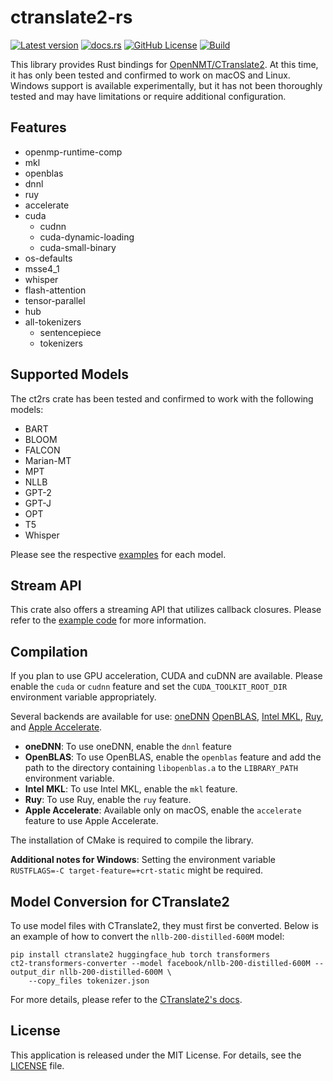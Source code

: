 # ctranslate2-rs

[![Latest version](https://img.shields.io/crates/v/ct2rs.svg)](https://crates.io/crates/ct2rs)
[![docs.rs](https://img.shields.io/docsrs/ct2rs)](https://docs.rs/ct2rs)
[![GitHub License](https://img.shields.io/github/license/jkawamoto/ctranslate2-rs)](https://github.com/jkawamoto/ctranslate2-rs/blob/main/LICENSE)
[![Build](https://github.com/jkawamoto/ctranslate2-rs/actions/workflows/build.yaml/badge.svg)](https://github.com/jkawamoto/ctranslate2-rs/actions/workflows/build.yaml)

This library provides Rust bindings for [OpenNMT/CTranslate2](https://github.com/OpenNMT/CTranslate2).
At this time, it has only been tested and confirmed to work on macOS and Linux.
Windows support is available experimentally,
but it has not been thoroughly tested and may have limitations or require additional configuration.

## Features

- openmp-runtime-comp
- mkl
- openblas
- dnnl
- ruy
- accelerate
- cuda
  - cudnn
  - cuda-dynamic-loading
  - cuda-small-binary
- os-defaults
- msse4_1
- whisper
- flash-attention
- tensor-parallel
- hub
- all-tokenizers
  - sentencepiece
  - tokenizers

## Supported Models

The ct2rs crate has been tested and confirmed to work with the following models:

- BART
- BLOOM
- FALCON
- Marian-MT
- MPT
- NLLB
- GPT-2
- GPT-J
- OPT
- T5
- Whisper

Please see the respective
[examples](ct2rs/examples)
for each model.

## Stream API

This crate also offers a streaming API that utilizes callback closures.
Please refer to the [example code](ct2rs/examples/stream.rs)
for more information.

## Compilation

If you plan to use GPU acceleration, CUDA and cuDNN are available.
Please enable the `cuda` or `cudnn` feature and set the `CUDA_TOOLKIT_ROOT_DIR` environment variable appropriately.

Several backends are available for use:
[oneDNN](https://www.intel.com/content/www/us/en/developer/tools/oneapi/onednn.html)
[OpenBLAS](https://www.openblas.net/),
[Intel MKL](https://www.intel.com/content/www/us/en/developer/tools/oneapi/onemkl.html),
[Ruy](https://github.com/google/ruy),
and [Apple Accelerate](https://developer.apple.com/documentation/accelerate).

- **oneDNN**: To use oneDNN, enable the `dnnl` feature
- **OpenBLAS**: To use OpenBLAS, enable the `openblas` feature and add the path to the directory
  containing `libopenblas.a` to the `LIBRARY_PATH` environment variable.
- **Intel MKL**: To use Intel MKL, enable the `mkl` feature.
- **Ruy**: To use Ruy, enable the `ruy` feature.
- **Apple Accelerate**: Available only on macOS, enable the `accelerate` feature to use Apple Accelerate.

The installation of CMake is required to compile the library.

**Additional notes for Windows**:
Setting the environment variable `RUSTFLAGS=-C target-feature=+crt-static` might be required.

## Model Conversion for CTranslate2

To use model files with CTranslate2, they must first be converted.
Below is an example of how to convert the `nllb-200-distilled-600M` model:

```shell-session
pip install ctranslate2 huggingface_hub torch transformers
ct2-transformers-converter --model facebook/nllb-200-distilled-600M --output_dir nllb-200-distilled-600M \
    --copy_files tokenizer.json
```

For more details, please refer to
the [CTranslate2's docs](https://opennmt.net/CTranslate2/guides/transformers.html#nllb).

## License

This application is released under the MIT License. For details, see the [LICENSE](LICENSE) file.
